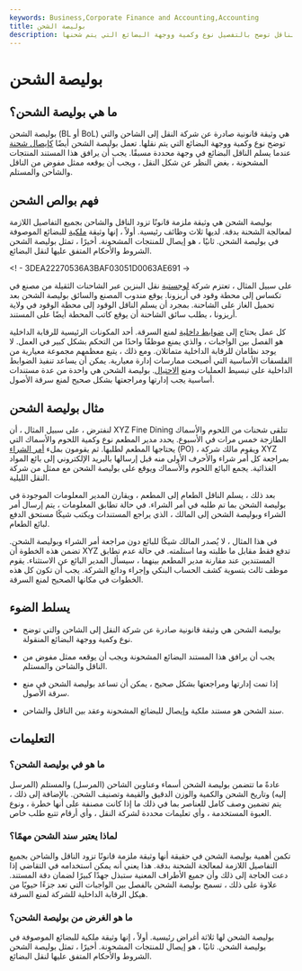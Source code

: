```yaml
---
keywords: Business,Corporate Finance and Accounting,Accounting
title: بوليصة الشحن
description: بوليصة الشحن هي وثيقة قانونية بين الشاحن والناقل توضح بالتفصيل نوع وكمية ووجهة البضائع التي يتم شحنها.
---
```


# بوليصة الشحن
## ما هي بوليصة الشحن؟

بوليصة الشحن (BL أو BoL) هي وثيقة قانونية صادرة عن شركة النقل إلى الشاحن والتي توضح نوع وكمية ووجهة البضائع التي يتم نقلها. تعمل بوليصة الشحن أيضًا [كإيصال شحنة](/receipt) عندما يسلم الناقل البضائع في وجهة محددة مسبقًا. يجب أن يرافق هذا المستند المنتجات المشحونة ، بغض النظر عن شكل النقل ، ويجب أن يوقعه ممثل مفوض من الناقل والشاحن والمستلم.

## فهم بوالص الشحن

بوليصة الشحن هي وثيقة ملزمة قانونًا تزود الناقل والشاحن بجميع التفاصيل اللازمة لمعالجة الشحنة بدقة. لديها ثلاث وظائف رئيسية. أولاً ، إنها وثيقة [ملكية](/title) للبضائع الموصوفة في بوليصة الشحن. ثانيًا ، هو إيصال للمنتجات المشحونة. أخيرًا ، تمثل بوليصة الشحن الشروط والأحكام المتفق عليها لنقل البضائع.

<! - 3DEA22270536A3BAF03051D0063AE691 ->

على سبيل المثال ، تعتزم شركة [لوجستية](/logistics) نقل البنزين عبر الشاحنات الثقيلة من مصنع في تكساس إلى محطة وقود في أريزونا. يوقع مندوب المصنع والسائق بوليصة الشحن بعد تحميل الغاز على الشاحنة. بمجرد أن يسلم الناقل الوقود إلى محطة الوقود في ولاية أريزونا ، يطلب سائق الشاحنة أن يوقع كاتب المحطة أيضًا على المستند.

كل عمل يحتاج إلى [ضوابط داخلية](/internalcontrols) لمنع السرقة. أحد المكونات الرئيسية للرقابة الداخلية هو الفصل بين الواجبات ، والذي يمنع موظفًا واحدًا من التحكم بشكل كبير في العمل. لا يوجد نظامان للرقابة الداخلية متماثلان. ومع ذلك ، يتبع معظمهم مجموعة معيارية من الفلسفات الأساسية التي أصبحت ممارسات إدارة معيارية. يمكن أن يساعد تنفيذ الضوابط الداخلية على تبسيط العمليات ومنع [الاحتيال](/fraud). بوليصة الشحن هي واحدة من عدة مستندات أساسية يجب إدارتها ومراجعتها بشكل صحيح لمنع سرقة الأصول.

## مثال بوليصة الشحن

لنفترض ، على سبيل المثال ، أن XYZ Fine Dining تتلقى شحنات من اللحوم والأسماك الطازجة خمس مرات في الأسبوع. يحدد مدير المطعم نوع وكمية اللحوم والأسماك التي يحتاجها المطعم لطلبها. ثم يقومون بملء [أمر الشراء](/purchase-order-lead-time) (PO) ، ويقوم مالك شركة XYZ بمراجعة كل أمر شراء والأحرف الأولى منه قبل إرسالها بالبريد الإلكتروني إلى بائع المواد الغذائية. يجمع البائع اللحوم والأسماك ويوقع على بوليصة الشحن مع ممثل من شركة النقل الليلية.

بعد ذلك ، يسلم الناقل الطعام إلى المطعم ، ويقارن المدير المعلومات الموجودة في بوليصة الشحن بما تم طلبه في أمر الشراء. في حالة تطابق المعلومات ، يتم إرسال أمر الشراء وبوليصة الشحن إلى المالك ، الذي يراجع المستندات ويكتب شيكًا مستحق الدفع لبائع الطعام.

في هذا المثال ، لا يُصدر المالك شيكًا للبائع دون مراجعة أمر الشراء وبوليصة الشحن. تضمن هذه الخطوة أن XYZ تدفع فقط مقابل ما طلبته وما استلمته. في حالة عدم تطابق المستندين عند مقارنة مدير المطعم بينهما ، سيسأل المدير البائع عن الاستثناء. يقوم موظف ثالث بتسوية كشف الحساب البنكي وإجراء ودائع الشركة. يجب أن تكون كل هذه الخطوات في مكانها الصحيح لمنع السرقة.

## يسلط الضوء

- بوليصة الشحن هي وثيقة قانونية صادرة عن شركة النقل إلى الشاحن والتي توضح نوع وكمية ووجهة البضائع المنقولة.

- يجب أن يرافق هذا المستند البضائع المشحونة ويجب أن يوقعه ممثل مفوض من الناقل والشاحن والمستلم.

- إذا تمت إدارتها ومراجعتها بشكل صحيح ، يمكن أن تساعد بوليصة الشحن في منع سرقة الأصول.

- سند الشحن هو مستند ملكية وإيصال للبضائع المشحونة وعقد بين الناقل والشاحن.

## التعليمات

### ما هو في بوليصة الشحن؟

عادةً ما تتضمن بوليصة الشحن أسماء وعناوين الشاحن (المرسل) والمستلم (المرسل إليه) وتاريخ الشحن والكمية والوزن الدقيق والقيمة وتصنيف الشحن. بالإضافة إلى ذلك ، يتم تضمين وصف كامل للعناصر بما في ذلك ما إذا كانت مصنفة على أنها خطرة ، ونوع العبوة المستخدمة ، وأي تعليمات محددة لشركة النقل ، وأي أرقام تتبع طلب خاص.

### لماذا يعتبر سند الشحن مهمًا؟

تكمن أهمية بوليصة الشحن في حقيقة أنها وثيقة ملزمة قانونًا تزود الناقل والشاحن بجميع التفاصيل اللازمة لمعالجة الشحنة بدقة. هذا يعني أنه يمكن استخدامه في التقاضي إذا دعت الحاجة إلى ذلك وأن جميع الأطراف المعنية ستبذل جهدًا كبيرًا لضمان دقة المستند. علاوة على ذلك ، تسمح بوليصة الشحن بالفصل بين الواجبات التي تعد جزءًا حيويًا من هيكل الرقابة الداخلية للشركة لمنع السرقة.

### ما هو الغرض من بوليصة الشحن؟

بوليصة الشحن لها ثلاثة أغراض رئيسية. أولاً ، إنها وثيقة ملكية للبضائع الموصوفة في بوليصة الشحن. ثانيًا ، هو إيصال للمنتجات المشحونة. أخيرًا ، تمثل بوليصة الشحن الشروط والأحكام المتفق عليها لنقل البضائع.

